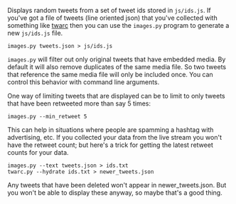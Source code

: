 Displays random tweets from a set of tweet ids stored in `js/ids.js`. If you've
got a file of tweets (line oriented json) that you've collected with something
like [twarc] then you can use the `images.py` program to generate a new 
`js/ids.js` file.

    images.py tweets.json > js/ids.js

`images.py` will filter out only original tweets that have embedded media.
By default it will also remove duplicates of the same media file. So two 
tweets that reference the same media file will only be included once. You 
can control this behavior with command line arguments.

One way of limiting tweets that are displayed can be to limit to only tweets 
that have been retweeted more than say 5 times:

    images.py --min_retweet 5

This can help in situations where people are spamming a hashtag with 
advertising, etc. If you collected your data from the live stream you won't
have the retweet count; but here's a trick for getting the latest
retweet counts for your data.

    images.py --text tweets.json > ids.txt
    twarc.py --hydrate ids.txt > newer_tweets.json

Any tweets that have been deleted won't appear in newer_tweets.json. But
you won't be able to display these anyway, so maybe that's a good thing.

[twarc]: http://github.com/edsu/twarc
